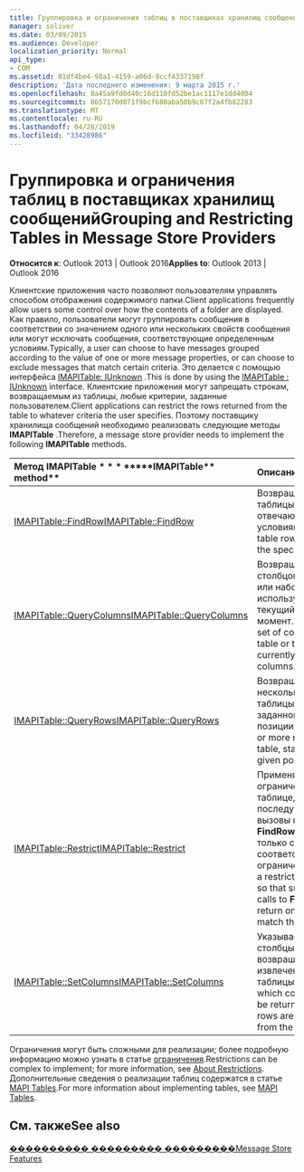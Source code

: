 ```yaml
---
title: Группировка и ограничения таблиц в поставщиках хранилищ сообщений
manager: soliver
ms.date: 03/09/2015
ms.audience: Developer
localization_priority: Normal
api_type:
- COM
ms.assetid: 01df4be4-98a1-4159-a06d-9ccf4337198f
description: 'Дата последнего изменения: 9 марта 2015 г.'
ms.openlocfilehash: 8a45a9fd0d40c16d110fd52be1ac1117e1dd4d04
ms.sourcegitcommit: 8657170d071f9bcf680aba50b9c07f2a4fb82283
ms.translationtype: MT
ms.contentlocale: ru-RU
ms.lasthandoff: 04/28/2019
ms.locfileid: "33428986"
---
```

# <a name="grouping-and-restricting-tables-in-message-store-providers"></a><span data-ttu-id="8d27b-103">Группировка и ограничения таблиц в поставщиках хранилищ сообщений</span><span class="sxs-lookup"><span data-stu-id="8d27b-103">Grouping and Restricting Tables in Message Store Providers</span></span>

  
  
<span data-ttu-id="8d27b-104">**Относится к**: Outlook 2013 | Outlook 2016</span><span class="sxs-lookup"><span data-stu-id="8d27b-104">**Applies to**: Outlook 2013 | Outlook 2016</span></span> 
  
<span data-ttu-id="8d27b-105">Клиентские приложения часто позволяют пользователям управлять способом отображения содержимого папки.</span><span class="sxs-lookup"><span data-stu-id="8d27b-105">Client applications frequently allow users some control over how the contents of a folder are displayed.</span></span> <span data-ttu-id="8d27b-106">Как правило, пользователи могут группировать сообщения в соответствии со значением одного или нескольких свойств сообщения или могут исключать сообщения, соответствующие определенным условиям.</span><span class="sxs-lookup"><span data-stu-id="8d27b-106">Typically, a user can choose to have messages grouped according to the value of one or more message properties, or can choose to exclude messages that match certain criteria.</span></span> <span data-ttu-id="8d27b-107">Это делается с помощью интерфейса [IMAPITable: IUnknown](imapitableiunknown.md) .</span><span class="sxs-lookup"><span data-stu-id="8d27b-107">This is done by using the [IMAPITable : IUnknown](imapitableiunknown.md) interface.</span></span> <span data-ttu-id="8d27b-108">Клиентские приложения могут запрещать строкам, возвращаемым из таблицы, любые критерии, заданные пользователем.</span><span class="sxs-lookup"><span data-stu-id="8d27b-108">Client applications can restrict the rows returned from the table to whatever criteria the user specifies.</span></span> <span data-ttu-id="8d27b-109">Поэтому поставщику хранилища сообщений необходимо реализовать следующие методы **IMAPITable** .</span><span class="sxs-lookup"><span data-stu-id="8d27b-109">Therefore, a message store provider needs to implement the following **IMAPITable** methods.</span></span> 
  
|<span data-ttu-id="8d27b-110">Метод IMAPITable \* \* \* \*</span><span class="sxs-lookup"><span data-stu-id="8d27b-110">\*\*\*\*IMAPITable\*\* method\*\*</span></span>|<span data-ttu-id="8d27b-111">**Описание**</span><span class="sxs-lookup"><span data-stu-id="8d27b-111">**Description**</span></span>|
|:-----|:-----|
|[<span data-ttu-id="8d27b-112">IMAPITable::FindRow</span><span class="sxs-lookup"><span data-stu-id="8d27b-112">IMAPITable::FindRow</span></span>](imapitable-findrow.md) <br/> |<span data-ttu-id="8d27b-113">Возвращает строки таблицы, которые отвечают заданным условиям.</span><span class="sxs-lookup"><span data-stu-id="8d27b-113">Returns table rows that match the specified criteria.</span></span>  <br/> |
|[<span data-ttu-id="8d27b-114">IMAPITable::QueryColumns</span><span class="sxs-lookup"><span data-stu-id="8d27b-114">IMAPITable::QueryColumns</span></span>](imapitable-querycolumns.md) <br/> |<span data-ttu-id="8d27b-115">Возвращает набор столбцов в таблице или набор столбцов, используемых в текущий момент.</span><span class="sxs-lookup"><span data-stu-id="8d27b-115">Returns the set of columns in a table or the set of currently used columns.</span></span>  <br/> |
|[<span data-ttu-id="8d27b-116">IMAPITable::QueryRows</span><span class="sxs-lookup"><span data-stu-id="8d27b-116">IMAPITable::QueryRows</span></span>](imapitable-queryrows.md) <br/> |<span data-ttu-id="8d27b-117">Возвращает одну или несколько строк из таблицы, начиная с заданной позиции.</span><span class="sxs-lookup"><span data-stu-id="8d27b-117">Returns one or more rows from a table, starting from a given position.</span></span>  <br/> |
|[<span data-ttu-id="8d27b-118">IMAPITable::Restrict</span><span class="sxs-lookup"><span data-stu-id="8d27b-118">IMAPITable::Restrict</span></span>](imapitable-restrict.md) <br/> |<span data-ttu-id="8d27b-119">Применяет ограничение к таблице, чтобы последующие вызовы метода **FindRow** возвращали только строки, соответствующие ограничению.</span><span class="sxs-lookup"><span data-stu-id="8d27b-119">Applies a restriction to a table so that subsequent calls to **FindRow** return only rows that match the restriction.</span></span>  <br/> |
|[<span data-ttu-id="8d27b-120">IMAPITable::SetColumns</span><span class="sxs-lookup"><span data-stu-id="8d27b-120">IMAPITable::SetColumns</span></span>](imapitable-setcolumns.md) <br/> |<span data-ttu-id="8d27b-121">Указывает, какие столбцы должны возвращаться при извлечении строк из таблицы.</span><span class="sxs-lookup"><span data-stu-id="8d27b-121">Specifies which columns should be returned when rows are retrieved from the table.</span></span>  <br/> |
   
<span data-ttu-id="8d27b-122">Ограничения могут быть сложными для реализации; более подробную информацию можно узнать в статье [ограничения](about-restrictions.md).</span><span class="sxs-lookup"><span data-stu-id="8d27b-122">Restrictions can be complex to implement; for more information, see [About Restrictions](about-restrictions.md).</span></span> <span data-ttu-id="8d27b-123">Дополнительные сведения о реализации таблиц содержатся в статье [MAPI Tables](mapi-tables.md).</span><span class="sxs-lookup"><span data-stu-id="8d27b-123">For more information about implementing tables, see [MAPI Tables](mapi-tables.md).</span></span>
  
## <a name="see-also"></a><span data-ttu-id="8d27b-124">См. также</span><span class="sxs-lookup"><span data-stu-id="8d27b-124">See also</span></span>



[<span data-ttu-id="8d27b-125">���������� ��������� ���������</span><span class="sxs-lookup"><span data-stu-id="8d27b-125">Message Store Features</span></span>](message-store-features.md)

